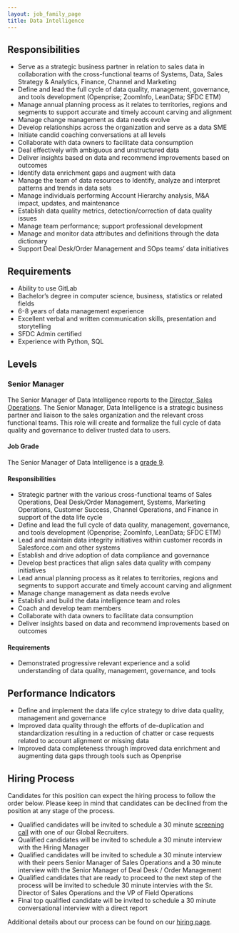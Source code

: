 ```yaml
---
layout: job_family_page
title: Data Intelligence
---
```


## Responsibilities
- Serve as a strategic business partner in relation to sales data in collaboration with the cross-functional teams of Systems, Data, Sales Strategy & Analytics, Finance, Channel and Marketing
- Define and lead the full cycle of data quality, management, governance, and tools development (Openprise; ZoomInfo, LeanData; SFDC ETM)
- Manage annual planning process as it relates to territories, regions and segments to support accurate and timely account carving and alignment
- Manage change management as data needs evolve
- Develop relationships across the organization and serve as a data SME
- Initiate candid coaching conversations at all levels  
- Collaborate with data owners to facilitate data consumption
- Deal effectively with ambiguous and unstructured data
- Deliver insights based on data and recommend improvements based on outcomes
- Identify data enrichment gaps and augment with data
- Manage the team of data resources to Identify, analyze and interpret patterns and trends in data sets
- Manage individuals performing Account Hierarchy analysis, M&A impact, updates, and maintenance
- Establish data quality metrics, detection/correction of data quality issues
- Manage team performance; support professional development
- Manage and monitor data attributes and definitions through the data dictionary
- Support Deal Desk/Order Management and SOps teams’ data initiatives

## Requirements
- Ability to use GitLab
- Bachelor’s degree in computer science, business, statistics or related fields
- 6-8 years of data management experience
- Excellent verbal and written communication skills, presentation and storytelling  
- SFDC Admin certified
- Experience with Python, SQL

## Levels

### Senior Manager

The Senior Manager of Data Intelligence reports to the [Director, Sales Operations](https://about.gitlab.com/job-families/sales/sales-operations/). The Senior Manager, Data Intelligence is a strategic business partner and liaison to the sales organization and the relevant cross functional teams. This role will create and formalize the full cycle of data quality and governance to deliver trusted data to users.

#### Job Grade

The Senior Manager of Data Intelligence is a [grade 9](https://about.gitlab.com/handbook/total-rewards/compensation/compensation-calculator/#gitlab-job-grades).

#### Responsibilities
- Strategic partner with the various cross-functional teams of Sales Operations, Deal Desk/Order Management, Systems, Marketing Operations, Customer Success, Channel Operations, and Finance in support of the data life cycle
- Define and lead the full cycle of data quality, management, governance, and tools development (Openprise; ZoomInfo, LeanData; SFDC ETM)
- Lead and maintain data integrity initiatives within customer records in Salesforce.com and other systems
- Establish and drive adoption of data compliance and governance
- Develop best practices that align sales data quality with company initiatives
- Lead annual planning process as it relates to territories, regions and segments to support accurate and timely account carving and alignment
- Manage change management as data needs evolve
- Establish and build the data intelligence team and roles
- Coach and develop team members
- Collaborate with data owners to facilitate data consumption
- Deliver insights based on data and recommend improvements based on outcomes

#### Requirements
- Demonstrated progressive relevant experience and a solid understanding of data quality, management, governance, and tools  

## Performance Indicators
- Define and implement the data life cylce strategy to drive data quality, management and governance
- Improved data quality through the efforts of de-duplication and standardization resulting in a reduction of chatter or case requests related to account alignment or missing data
- Improved data completeness through improved data enrichment and augmenting data gaps through tools such as Openprise

## Hiring Process

Candidates for this position can expect the hiring process to follow the order below. Please keep in mind that candidates can be declined from the position at any stage of the process.

- Qualified candidates will be invited to schedule a 30 minute [screening call](https://about.gitlab.com/handbook/hiring/interviewing/#screening-call) with one of our Global Recruiters.
- Qualified candidates will be invited to schedule a 30 minute interview with the Hiring Manager
- Qualified candidates will be invited to schedule a 30 minute interview with their peers Senior Manager of Sales Operations and a 30 minute interview with the Senior Manager of Deal Desk / Order Management
- Qualified candidates that are ready to proceed to the next step of the process will be invited to schedule 30 minute intervies with the Sr. Director of Sales Operations and the VP of Field Operations
- Final top qualified candidate will be invited to schedule a 30 minute conversational interview with a direct report

Additional details about our process can be found on our [hiring page](https://about.gitlab.com/handbook/hiring/).


